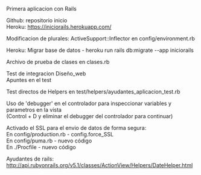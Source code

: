 Primera aplicacion con Rails

Github: repositorio inicio  
Heroku: https://iniciorails.herokuapp.com/  

Modificacion de plurales: ActiveSupport::Inflector en config/environment.rb  

Heroku: Migrar base de datos - heroku run rails db:migrate --app iniciorails  
  
Archivo de prueba de clases en clases.rb

Test de integracion Diseño_web  
	Apuntes en el test

Test directos de Helpers en test/helpers/ayudantes_aplicacion_test.rb

Uso de 'debugger' en el controlador para inspeccionar variables y parametros en la vista  
	(Control + D y eliminar el debugger del controlador para continuar)  

Activado el SSL para el envio de datos de forma segura:  
En config/production.rb - config.force_SSL  
En config/puma.rb - nuevo código  
En ./Procfile - nuevo código  
  
Ayudantes de rails:  
	http://api.rubyonrails.org/v5.1/classes/ActionView/Helpers/DateHelper.html  
  







